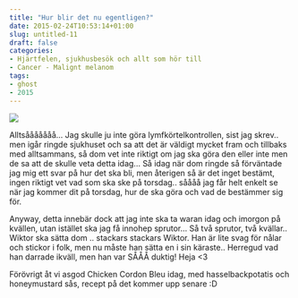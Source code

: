 ```yaml
---
title: "Hur blir det nu egentligen?"
date: 2015-02-24T10:53:14+01:00
slug: untitled-11
draft: false
categories:
- Hjärtfelen, sjukhusbesök och allt som hör till
- Cancer - Malignt melanom
tags:
- ghost
- 2015
---
```


![](/assets/images/ghost/2015/02/relative-pain.jpg)

Alltsååååååå... Jag skulle ju inte göra lymfkörtelkontrollen, sist jag skrev.. men igår ringde sjukhuset och sa att det är väldigt mycket fram och tillbaks med alltsammans, så dom vet inte riktigt om jag ska göra den eller inte men de sa att de skulle veta detta idag...
Så idag när dom ringde så förväntade jag mig ett svar på hur det ska bli, men återigen så är det inget bestämt, ingen riktigt vet vad som ska ske
 på torsdag.. såååå jag får helt enkelt se när jag kommer dit på torsdag, hur de ska göra och vad de bestämmer sig för.
 
Anyway, detta innebär dock att jag inte ska ta waran idag och imorgon på kvällen, utan istället ska jag få innohep sprutor...
Så två sprutor, två kvällar.. Wiktor ska sätta dom .. stackars stackars Wiktor. Han är lite svag för nålar och stickor i folk, men nu måste han sätta en i sin käraste.. Herregud vad han darrade ikväll, men han var SÅÅÅ duktig! Heja <3

Förövrigt åt vi asgod Chicken Cordon Bleu idag, med hasselbackpotatis och honeymustard sås, recept på det kommer upp senare :D


